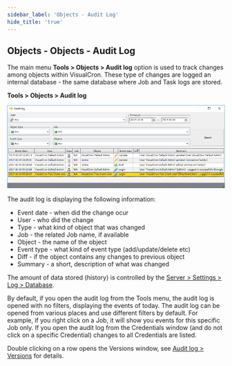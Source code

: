 ```yaml
---
sidebar_label: 'Objects - Audit Log'
hide_title: 'true'
---
```


## Objects - Objects - Audit Log

The main menu **Tools > Objects > Audit log** option is used to track changes among objects within VisualCron. These type of changes are logged an internal database - the same database where Job and Task logs are stored.
 
**Tools > Objects > Audit log**

![](../../../static/img/toolsobjectsauditlog.png)

The audit log is displaying the following information:

* Event date - when did the change ocur
* User - who did the change
* Type - what kind of object that was changed
* Job - the related Job name, if available
* Object - the name of the object
* Event type - what kind of event type (add/update/delete etc)
* Diff - if the object contains any changes to previous object
* Summary - a short, description of what was changed
 
The amount of data stored (history) is controlled by the [Server > Settings > Log > Database](../server/settings-log-settings).
 
By default, if you open the audit log from the Tools menu, the audit log is opened with no filters, displaying the events of today.  The audit log can be opened from various places and use different filters by default. For example, if you right click on a Job, it will show you events for this specific Job only. If you open the audit log from the Credentials window (and do not click on a specific Credential) changes to all Credentials are listed.
 
Double clicking on a row opens the Versions window, see [Audit log > Versions](audit-log-versions) for details.
